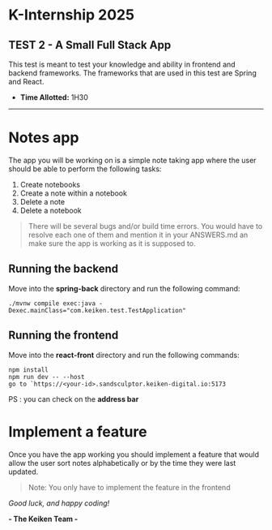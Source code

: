 # K-Internship 2025
## TEST 2 - A Small Full Stack App

This test is meant to test your knowledge and ability in frontend and backend frameworks.
The frameworks that are used in this test are Spring and React.

- **Time Allotted:** 1H30
---

# Notes app

The app you will be working on is a simple note taking app where the user should be able to perform the following tasks:

 1. Create notebooks
 2. Create a note within a notebook
 3. Delete a note
 4. Delete a notebook

> There will be several bugs and/or build time errors. You would have to resolve each one of them and mention it in your ANSWERS.md an make sure the app is working as it is supposed to. 

## Running the backend

Move into the **spring-back** directory and run the following command:

    ./mvnw compile exec:java -Dexec.mainClass="com.keiken.test.TestApplication"

## Running the frontend
Move into the **react-front** directory and run the following commands:

    npm install
    npm run dev -- --host
    go to `https://<your-id>.sandsculptor.keiken-digital.io:5173
    
PS : you can check <your-id> on the **address bar**  

# Implement a feature

Once you have the app working you should implement a feature that would allow the user sort notes alphabetically or by the time they were last updated.

> Note: You only have to implement the feature in the frontend


*Good luck, and happy coding!*

**- The Keiken Team -**
